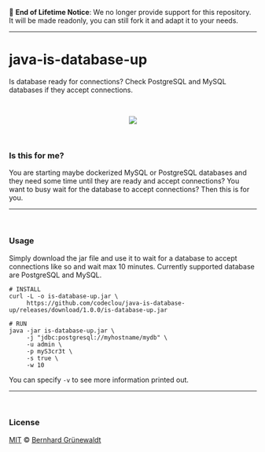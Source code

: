 :mega: **End of Lifetime Notice**: We no longer provide support for this repository. It will be made readonly, you can still fork it and adapt it to your needs.

----

# java-is-database-up

Is database ready for connections? Check PostgreSQL and MySQL databases if they accept connections.

&nbsp;

<p align="center"><img src"=width="80%" src="https://codeclou.github.io/java-is-database-up/img/demo.gif" /></p>

&nbsp;

### Is this for me?

You are starting maybe dockerized MySQL or PostgreSQL databases and they need some time
until they are ready and accept connections?
You want to busy wait for the database to accept connections?
Then this is for you.

---

&nbsp;

### Usage

Simply download the jar file and use it to wait for a database to accept connections like so and wait max 10 minutes.
Currently supported database are PostgreSQL and MySQL.

```
# INSTALL
curl -L -o is-database-up.jar \
     https://github.com/codeclou/java-is-database-up/releases/download/1.0.0/is-database-up.jar

# RUN
java -jar is-database-up.jar \
     -j "jdbc:postgresql://myhostname/mydb" \
     -u admin \
     -p myS3cr3t \
     -s true \
     -w 10
```

You can specify `-v` to see more information printed out.

---

&nbsp;

### License

[MIT](https://github.com/codeclou/java-is-database-up/blob/master/LICENSE) © [Bernhard Grünewaldt](https://github.com/clouless)
